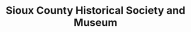 ---
layout: repo
title: "Sioux County Historical Society and Museum"
id: 11606
permalink: repos/11606/
---